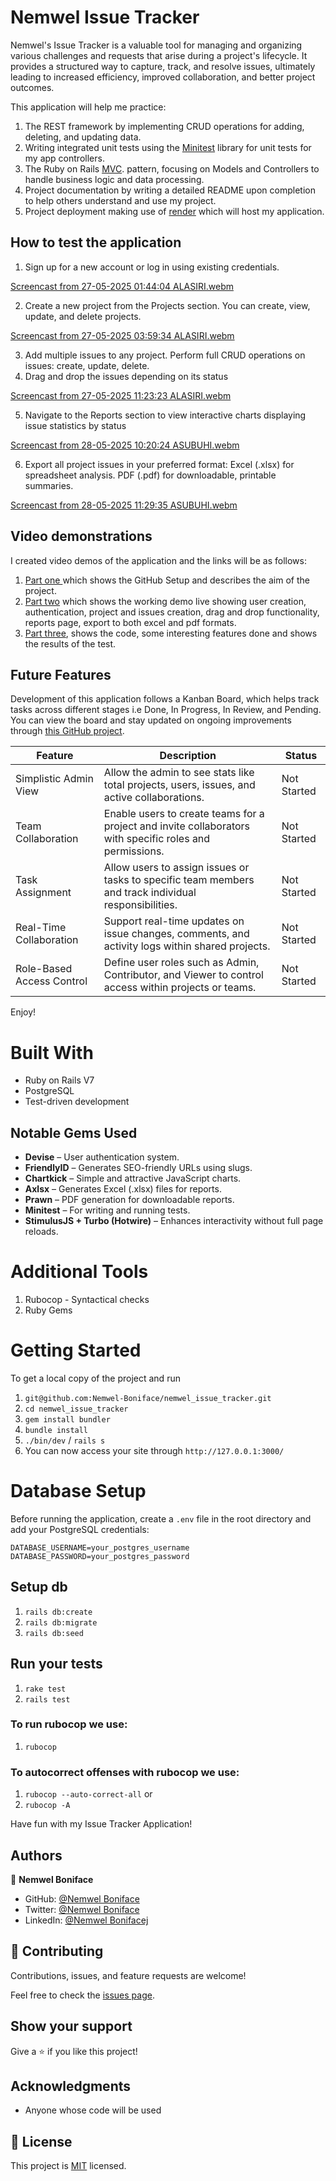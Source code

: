 # Nemwel Issue Tracker

Nemwel's Issue Tracker is a valuable tool for managing and organizing various challenges and requests that arise during a project's lifecycle. It provides a structured way to capture, track, and resolve issues, ultimately leading to increased efficiency, improved collaboration, and better project outcomes.

This application will help me practice:
1. The REST framework by implementing CRUD operations for adding, deleting, and updating data.
2. Writing integrated unit tests using the [Minitest](https://guides.rubyonrails.org/testing.html) library for unit tests for my app controllers.
3. The Ruby on Rails [MVC](https://www.bogotobogo.com/RubyOnRails/RubyOnRails_Model_View_Controller_MVC.php). pattern, focusing on Models and Controllers to handle business logic and data processing.
4. Project documentation by writing a detailed README upon completion to help others understand and use my project.
5. Project deployment making use of [render](https://render.com/) which will host my application.

## How to test the application

1. Sign up for a new account or log in using existing credentials.

[Screencast from 27-05-2025 01:44:04 ALASIRI.webm](https://github.com/user-attachments/assets/7a300ca3-c53e-4078-8e97-b58c978c3e2b)

2. Create a new project from the Projects section. You can create, view, update, and delete projects.

[Screencast from 27-05-2025 03:59:34 ALASIRI.webm](https://github.com/user-attachments/assets/4b76d6a1-9e02-419a-adb5-498797a24c5d)

3. Add multiple issues to any project. Perform full CRUD operations on issues: create, update, delete.
4. Drag and drop the issues depending on its status

[Screencast from 27-05-2025 11:23:23 ALASIRI.webm](https://github.com/user-attachments/assets/009f4123-46ad-49a3-881d-b9864ae11ed2)

5. Navigate to the Reports section to view interactive charts displaying issue statistics by status

[Screencast from 28-05-2025 10:20:24 ASUBUHI.webm](https://github.com/user-attachments/assets/74a4363c-60d6-47ae-a778-1e7c284b81a4)

6. Export all project issues in your preferred format: Excel (.xlsx) for spreadsheet analysis. PDF (.pdf) for downloadable, printable summaries.

[Screencast from 28-05-2025 11:29:35 ASUBUHI.webm](https://github.com/user-attachments/assets/a6850a5d-0a18-4f7e-866f-506e69dbd2bc)

## Video demonstrations
I created video demos of the application and the links will be as follows:
1. [Part one ](https://www.loom.com/share/7032bfbfa81d4181b58a5ee95fe7c44d?sid=91c90cac-344e-478d-bf6b-f7f1f19a8046)which shows the GitHub Setup and describes the aim of the project.
2. [Part two](https://www.loom.com/share/c311ad006e274227a6181e2b31dcd947?sid=be80c8f1-57b1-4f34-a78d-27a954af6815) which shows the working demo live showing user creation, authentication, project and issues creation, drag and drop functionality, reports page, export to both excel and pdf formats.
3. [Part three](https://www.loom.com/share/364071a252404e2bb8349396a0dbd986?sid=02999d2c-9e62-4b6a-8c1f-9ddf86b8c433), shows the code, some interesting features done and shows the results of the test.


## Future Features
Development of this application follows a Kanban Board, which helps track tasks across different stages i.e Done, In Progress, In Review, and Pending. You can view the board and stay updated on ongoing improvements through [this GitHub project](https://github.com/users/Nemwel-Boniface/projects/10).


| Feature                      | Description                                                                                                            | Status       |
|------------------------------|------------------------------------------------------------------------------------------------------------------------|--------------|
| Simplistic Admin View        | Allow the admin to see stats like total projects, users, issues, and active collaborations.                          | Not Started  |
| Team Collaboration           | Enable users to create teams for a project and invite collaborators with specific roles and permissions.              | Not Started  |
| Task Assignment              | Allow users to assign issues or tasks to specific team members and track individual responsibilities.                  | Not Started  |
| Real-Time Collaboration      | Support real-time updates on issue changes, comments, and activity logs within shared projects.                       | Not Started  |
| Role-Based Access Control    | Define user roles such as Admin, Contributor, and Viewer to control access within projects or teams.                  | Not Started  |



Enjoy!


# Built With
 - Ruby on Rails V7
 - PostgreSQL
 - Test-driven development

## Notable Gems Used

- **Devise** – User authentication system.
- **FriendlyID** – Generates SEO-friendly URLs using slugs.
- **Chartkick** – Simple and attractive JavaScript charts.
- **Axlsx** – Generates Excel (.xlsx) files for reports.
- **Prawn** – PDF generation for downloadable reports.
- **Minitest** – For writing and running tests.
- **StimulusJS + Turbo (Hotwire)** – Enhances interactivity without full page reloads.


# Additional Tools
  1. Rubocop - Syntactical checks
  2. Ruby Gems

# Getting Started
To get a local copy of the project and run

1. ``git@github.com:Nemwel-Boniface/nemwel_issue_tracker.git``
2. ``cd nemwel_issue_tracker``
3. ``gem install bundler``
4. ``bundle install``
5. ``./bin/dev`` / ``rails s``
6. You can now access your site through ``http://127.0.0.1:3000/`` 

# Database Setup

Before running the application, create a `.env` file in the root directory and add your PostgreSQL credentials:

```env
DATABASE_USERNAME=your_postgres_username
DATABASE_PASSWORD=your_postgres_password
```
## Setup db

1. ``rails db:create``
2. ``rails db:migrate``
3. ``rails db:seed``


## Run your tests

1. ``rake test``
2. ``rails test``

### To run rubocop we use:

1. `rubocop`

### To autocorrect offenses with rubocop we use:
1. `rubocop --auto-correct-all` or
2. `rubocop -A`

Have fun with my Issue Tracker Application!

## Authors

👤 **Nemwel Boniface**

- GitHub: [@Nemwel Boniface](https://github.com/Nemwel-Boniface)
- Twitter: [@Nemwel Boniface](https://twitter.com/nemwel_bonie)
- LinkedIn: [@Nemwel Bonifacej](https://www.linkedin.com/in/nemwel-nyandoro/)



## 🤝 Contributing

Contributions, issues, and feature requests are welcome!

Feel free to check the [issues page](https://github.com/Nemwel-Boniface/nemwel_issue_tracker/issues).

## Show your support

Give a ⭐️ if you like this project!

## Acknowledgments
- Anyone whose code will be used

## 📝 License

This project is [MIT](./MIT.md) licensed.